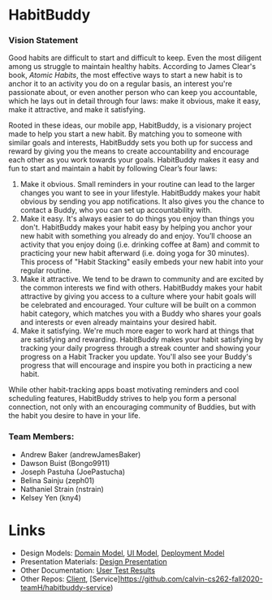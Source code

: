 # HabitBuddy

### Vision Statement
Good habits are difficult to start and difficult to keep. Even the most diligent among us struggle to maintain healthy habits. According to James Clear's book, *Atomic Habits*, the most effective ways to start a new habit is to anchor it to an activity you do on a regular basis, an interest you're passionate about, or even another person who can keep you accountable, which he lays out in detail through four laws: make it obvious, make it easy, make it attractive, and make it satisfying. 
 
Rooted in these ideas, our mobile app, HabitBuddy, is a visionary project made to help you start a new habit. By matching you to someone with similar goals and interests, HabitBuddy sets you both up for success and reward by giving you the means to create accountability and encourage each other as you work towards your goals. HabitBuddy makes it easy and fun to start and maintain a habit by following Clear’s four laws: 
  1. Make it obvious. Small reminders in your routine can lead to the larger changes you want to see in your lifestyle. HabitBuddy makes your habit obvious by sending you app notifications. It also gives you the chance to contact a Buddy, who you can set up accountability with. 
  2. Make it easy. It's always easier to do things you enjoy than things you don't. HabitBuddy makes your habit easy by helping you anchor your new habit with something you already do and enjoy. You’ll choose an activity that you enjoy doing (i.e. drinking coffee at 8am) and commit to practicing your new habit afterward (i.e. doing yoga for 30 minutes). This process of "Habit Stacking" easily embeds your new habit into your regular routine. 
  3. Make it attractive. We tend to be drawn to community and are excited by the common interests we find with others. HabitBuddy makes your habit attractive by giving you access to a culture where your habit goals will be celebrated and encouraged. Your culture will be built on a common habit category, which matches you with a Buddy who shares your goals and interests or even already maintains your desired habit.  
  4. Make it satisfying. We're much more eager to work hard at things that are satisfying and rewarding. HabitBuddy makes your habit satisfying by tracking your daily progress through a streak counter and showing your progress on a Habit Tracker you update. You'll also see your Buddy's progress that will encourage and inspire you both in practicing a new habit.
  
While other habit-tracking apps boast motivating reminders and cool scheduling features, HabitBuddy strives to help you form a personal connection, not only with an encouraging community of Buddies, but with the habit you desire to have in your life.

### Team Members:
  * Andrew Baker (andrewJamesBaker)
  * Dawson Buist (Bongo9911)
  * Joseph Pastuha (JoePastucha)
  * Belina Sainju (zeph01)
  * Nathaniel Strain (nstrain)
  * Kelsey Yen (kny4)
  
# Links
* Design Models: [Domain Model](https://github.com/calvin-cs262-fall2020-teamH/habitbuddy-project/blob/master/domainModel.png), [UI Model](https://github.com/calvin-cs262-fall2020-teamH/habitbuddy-project/blob/master/uiModel.png), [Deployment Model](https://github.com/calvin-cs262-fall2020-teamH/habitbuddy-project/blob/master/deploymentModel.png)
* Presentation Materials: [Design Presentation](https://docs.google.com/presentation/d/1XhNEDDf948LKG8rELkPv2_b_VnsMn8hTB-HT7EMmBMQ/edit?usp=sharing)
* Other Documentation: [User Test Results](https://docs.google.com/document/d/10Sz3XVWAsPAbcXoakcAUVuRSe4gs4wmqlzQ2MvRs254/edit)
* Other Repos: [Client](https://github.com/calvin-cs262-fall2020-teamH/habitbuddy-client), [Service]https://github.com/calvin-cs262-fall2020-teamH/habitbuddy-service)
